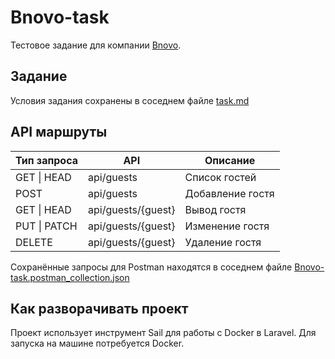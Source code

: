 # Bnovo-task

Тестовое задание для компании [Bnovo](https://bnovo.ru/).

## Задание
Условия задания сохранены в соседнем файле [task.md](./task.md)

## API маршруты

| Тип запроса  | API                | Описание         |
|--------------|--------------------|------------------|
| GET \| HEAD  | api/guests         | Список гостей    |
| POST         | api/guests         | Добавление гостя |
| GET \| HEAD  | api/guests/{guest} | Вывод гостя      |
| PUT \| PATCH | api/guests/{guest} | Изменение гостя  |
| DELETE       | api/guests/{guest} | Удаление гостя   |

Сохранённые запросы для Postman находятся в соседнем файле [Bnovo-task.postman_collection.json](./Bnovo-task.postman_collection.json)

## Как разворачивать проект

Проект использует инструмент Sail для работы с Docker в Laravel. Для запуска на машине потребуется Docker. 